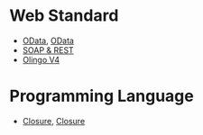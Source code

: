 # Web Standard
* [OData](OData.md),   [OData](OData2.md)
* [SOAP & REST](SOAP&REST.md)
* [Olingo V4](Olingo.md)

# Programming Language
* [Closure](./Closure/Closure.md), [Closure](./Closure/Closure2.md)